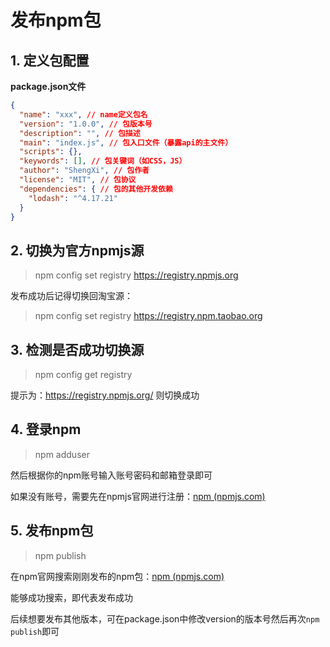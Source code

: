# 发布npm包

## 1. 定义包配置

**package.json文件**

```json
{
  "name": "xxx", // name定义包名
  "version": "1.0.0", // 包版本号
  "description": "", // 包描述
  "main": "index.js", // 包入口文件（暴露api的主文件）
  "scripts": {},
  "keywords": [], // 包关键词（如CSS，JS）
  "author": "ShengXi", // 包作者
  "license": "MIT", // 包协议
  "dependencies": { // 包的其他开发依赖
    "lodash": "^4.17.21"
  }
}
```

## 2. 切换为官方npmjs源

> npm config set registry https://registry.npmjs.org

发布成功后记得切换回淘宝源：

>  npm config set registry https://registry.npm.taobao.org

## 3. 检测是否成功切换源

> npm config get registry

提示为：https://registry.npmjs.org/ 则切换成功

## 4. 登录npm

> npm adduser

然后根据你的npm账号输入账号密码和邮箱登录即可

如果没有账号，需要先在npmjs官网进行注册：[npm (npmjs.com)](https://www.npmjs.com/)

## 5. 发布npm包

> npm publish

在npm官网搜索刚刚发布的npm包：[npm (npmjs.com)](https://www.npmjs.com/)

能够成功搜索，即代表发布成功

后续想要发布其他版本，可在package.json中修改version的版本号然后再次`npm publish`即可